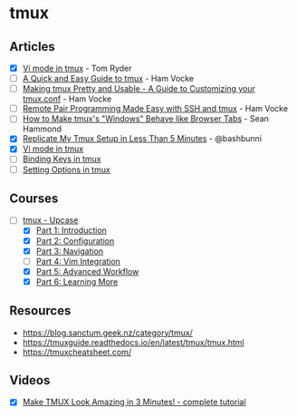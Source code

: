 # tmux

## Articles

- [x] [Vi mode in tmux](https://blog.sanctum.geek.nz/vi-mode-in-tmux/) - Tom Ryder
- [ ] [A Quick and Easy Guide to tmux](https://www.hamvocke.com/blog/a-quick-and-easy-guide-to-tmux/) - Ham Vocke
- [ ] [Making tmux Pretty and Usable - A Guide to Customizing your tmux.conf](https://www.hamvocke.com/blog/a-guide-to-customizing-your-tmux-conf/) - Ham Vocke
- [ ] [Remote Pair Programming Made Easy with SSH and tmux](https://www.hamvocke.com/blog/remote-pair-programming-with-tmux/) - Ham Vocke
- [ ] [How to Make tmux's "Windows" Behave like Browser Tabs](https://www.seanh.cc/2020/12/30/how-to-make-tmux's-windows-behave-like-browser-tabs/) - Sean Hammond
- [x] [Replicate My Tmux Setup in Less Than 5 Minutes](https://www.youtube.com/watch?v=78FjNkrPn5Y) - @bashbunni
- [x] [Vi mode in tmux](https://blog.sanctum.geek.nz/vi-mode-in-tmux/)
- [ ] [Binding Keys in tmux](https://www.seanh.cc/2020/12/28/binding-keys-in-tmux/)
- [ ] [Setting Options in tmux](https://www.seanh.cc/2020/12/28/setting-options-in-tmux/)

## Courses

- [ ] [tmux - Upcase](https://thoughtbot.com/upcase/tmux)
  - [x] [Part 1: Introduction](https://thoughtbot.com/upcase/videos/tmux-introduction)
  - [x] [Part 2: Configuration](https://thoughtbot.com/upcase/videos/tmux-configuration)
  - [x] [Part 3: Navigation](https://thoughtbot.com/upcase/videos/tmux-navigation)
  - [ ] [Part 4: Vim Integration](https://thoughtbot.com/upcase/videos/tmux-vim-integration)
  - [x] [Part 5: Advanced Workflow](https://thoughtbot.com/upcase/videos/tmux-advanced-workflow)
  - [x] [Part 6: Learning More](https://thoughtbot.com/upcase/videos/tmux-learning-more)

## Resources

- https://blog.sanctum.geek.nz/category/tmux/
- https://tmuxguide.readthedocs.io/en/latest/tmux/tmux.html
- https://tmuxcheatsheet.com/

## Videos

- [x] [Make TMUX Look Amazing in 3 Minutes! - complete tutorial](https://www.youtube.com/watch?v=H70lULWJeig)
